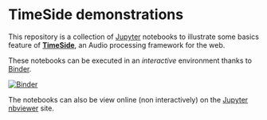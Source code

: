 TimeSide demonstrations
=======================

This repository is a collection of [Jupyter](http://jupyter.org/) notebooks to illustrate some basics feature of **[TimeSide](https://github.com/parisson/TimeSide)**, an Audio processing framework for the web. 

These notebooks can be executed in an *interactive* environment thanks to [Binder](http://mybinder.org/).

[![Binder](http://mybinder.org/badge.svg)](http://mybinder.org/repo/thomasfillon/Timeside-demos)
 
The notebooks can also be view online (non interactively) on the 
[Jupyter nbviewer](http://nbviewer.ipython.org/github/thomasfillon/Timeside-demos/) site.
